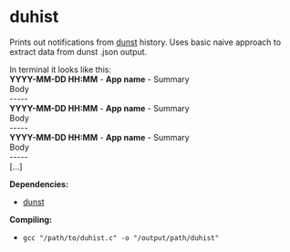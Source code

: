 # duhist
Prints out notifications from [dunst](https://github.com/dunst-project/dunst) history. Uses basic naive approach to extract data from dunst .json output.

In terminal it looks like this:  
**YYYY-MM-DD HH:MM** - **App name** - Summary  
Body  
\-\-\-\-\-  
**YYYY-MM-DD HH:MM** - **App name** - Summary  
Body  
\-\-\-\-\-  
**YYYY-MM-DD HH:MM** - **App name** - Summary  
Body  
\-\-\-\-\-  
[...]

**Dependencies:**
- [dunst](https://github.com/dunst-project/dunst)

**Compiling:**
- ```gcc "/path/to/duhist.c" -o "/output/path/duhist"```
